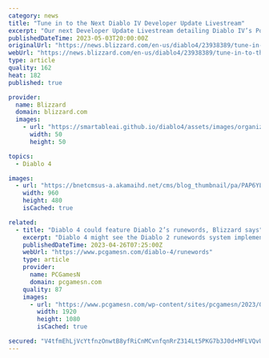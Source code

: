 ```yaml
---
category: news
title: "Tune in to the Next Diablo IV Developer Update Livestream"
excerpt: "Our next Developer Update Livestream detailing Diablo IV’s Post-Launch experience debuts on May 10 at 11 a.m. PDT. Save the date so you don’t miss out."
publishedDateTime: 2023-05-03T20:00:00Z
originalUrl: "https://news.blizzard.com/en-us/diablo4/23938389/tune-in-to-the-next-diablo-iv-developer-update-livestream"
webUrl: "https://news.blizzard.com/en-us/diablo4/23938389/tune-in-to-the-next-diablo-iv-developer-update-livestream"
type: article
quality: 162
heat: 182
published: true

provider:
  name: Blizzard
  domain: blizzard.com
  images:
    - url: "https://smartableai.github.io/diablo4/assets/images/organizations/blizzard.com-50x50.jpg"
      width: 50
      height: 50

topics:
  - Diablo 4

images:
  - url: "https://bnetcmsus-a.akamaihd.net/cms/blog_thumbnail/pa/PAP6YL6TVQ411683140809224.jpg"
    width: 960
    height: 480
    isCached: true

related:
  - title: "Diablo 4 could feature Diablo 2’s runewords, Blizzard says"
    excerpt: "Diablo 4 might see the Diablo 2 runewords system implemented in future, Blizzard hints, adding yet another upgrade system to the action RPG game."
    publishedDateTime: 2023-04-26T07:25:00Z
    webUrl: "https://www.pcgamesn.com/diablo-4/runewords"
    type: article
    provider:
      name: PCGamesN
      domain: pcgamesn.com
    quality: 87
    images:
      - url: "https://www.pcgamesn.com/wp-content/sites/pcgamesn/2023/04/diablo-4-runewords.jpg"
        width: 1920
        height: 1080
        isCached: true

secured: "V4tfmEhLjVcYtfnzOnwtB8yfRiCnMCvnfqnRrZ314Lt5PKG7b3J0d+MFLVQvUyQz4EZ+AcPJDBO7Cd5M6DWCyUUy2ynaVtT0HLn1pbTXpBfzxyCktxhEx1lP6DAYBe2XVKbjtRzl3PtXmPHe4SHxhn/gpXoVA8NIuOVd1UEIrq93434V2CWAlKK4f5ngoqLKCiA64IAD35rh4+e9FMpZIPIcyxa9heIdwbRQ+5Q3eI3Cn3rOc+dAzYnHim4PgnF5MvrVhkmmq/1eQXGxAaAy1tSqnbefaK4lrSWmd4OyTu3SBv7FY91fZnIyej58yMjEPhAQs0199t7mEwo0a1s3zG5CadzKTkPrUHyfRxu9DFQ=;0xG5nIsomogX+l8z/vMLqg=="
---
```



